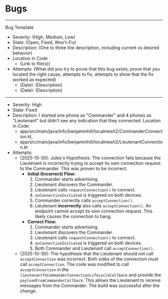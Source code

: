 # Bugs

---
Bug Template

* Severity: (High, Medium, Low)
* State: (Open, Fixed, Won't-Fix)
* Description: (One to three line description, including current vs desired behavior)
* Location in Code
    * (Link to file(s))
* Attempts: (What did you try to prove that this bug exists, prove that you located the right cause,
  attempts to fix, attempts to show that the fix worked as expected)
    * (Date): (Description)
    * (Date): (Description)

---

* Severity: High
* State: Fixed
* Description: I started one phone as "Commander" and 4 phones as "Lieutenant" but didn't see any
  indication that they connected.
  Location in Code:
    * app/src/main/java/info/benjaminhill/localmesh2/CommanderConnection.kt,
    * app/src/main/java/info/benjaminhill/localmesh2/LieutenantConnection.kt
* Attempts:
    * (2025-10-30): Jules's Hypothesis: The connection fails because the Lieutenant is incorrectly
      trying to accept its own connection request to the Commander. This was proven to be incorrect.
        * **Initial (Incorrect) Flow:**
            1. Commander starts advertising.
            2. Lieutenant discovers the Commander.
            3. Lieutenant calls `requestConnection()` to connect.
            4. `onConnectionInitiated` is triggered on both devices.
            5. Commander correctly calls `acceptConnection()`.
            6. Lieutenant **incorrectly** also calls `acceptConnection()`. An endpoint cannot accept
               its own connection request. This likely causes the connection to hang.
        * **Correct Flow:**
            1. Commander starts advertising.
            2. Lieutenant discovers the Commander.
            3. Lieutenant calls `requestConnection()` to connect.
            4. `onConnectionInitiated` is triggered on both devices.
            5. Both Commander and Lieutenant call `acceptConnection()`.
    * (2025-10-30): The hypothesis that the Lieutenant should not call `acceptConnection` was
      incorrect. Both sides of the connection must call `acceptConnection`. The code was modified to
      call `acceptConnection` in the `lieutenantToCommanderConnectionLifecycleCallback` and provide
      the `payloadFromCommanderCallback`. This allows the Lieutenant to receive messages from the
      Commander. The build was successful after the change.

